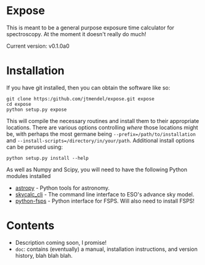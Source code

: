 # Expose
This is meant to be a general purpose exposure time calculator for spectroscopy.  At the moment it doesn't really do much!

Current version: v0.1.0a0

# Installation
If you have git installed, then you can obtain the software like so:
```
git clone https:/github.com/jtmendel/expose.git expose
cd expose
python setup.py expose
```
This will compile the necessary routines and install them to their appropriate locations.  There are various options controlling *where* those locations might be, with perhaps the most germane being `--prefix=/path/to/installation` and `--install-scripts=/directory/in/your/path`.  Additional install options can be perused using:

```
python setup.py install --help
```
As well as Numpy and Scipy, you will need to have the following Python modules installed
* [astropy](http://www.astropy.org/) - Python tools for astronomy.
* [skycalc_cli](https://www.eso.org/observing/etc/doc/skycalc/helpskycalccli.html) - The command line interface to ESO's advance sky model.
* [python-fsps](http://dfm.io/python-fsps/current/) - Python interface for FSPS.  Will also need to install FSPS!

# Contents
* Description coming soon, I promise!
* `doc`: contains (eventually) a manual, installation instructions, and version history, blah blah blah.
